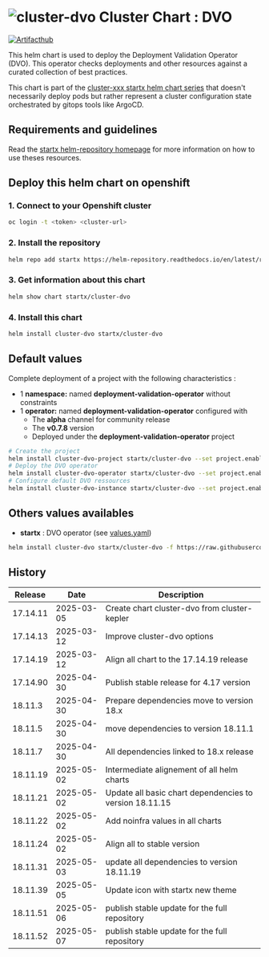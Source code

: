 # ![cluster-dvo](https://helm-repository.readthedocs.io/en/latest/img/cluster-dvo.svg "Cluster Chart : DVO") Cluster Chart : DVO
[![Artifacthub](https://img.shields.io/badge/ArtifactHub-STARTX_cluster--dvo-8A2BE2.svg)](https://artifacthub.io/packages/search?ts_query_web=cluster+dvo+startx)

This helm chart is used to deploy the Deployment Validation Operator (DVO). This operator checks deployments and other resources against a curated collection of best practices.

This chart is part of the [cluster-xxx startx helm chart series](https://helm-repository.readthedocs.io#cluster-helm-charts) that doesn't necessarily deploy pods but rather represent a cluster configuration state orchestrated by gitops tools like ArgoCD.

## Requirements and guidelines

Read the [startx helm-repository homepage](https://helm-repository.readthedocs.io) for
more information on how to use theses resources.

## Deploy this helm chart on openshift

### 1. Connect to your Openshift cluster

```bash
oc login -t <token> <cluster-url>
```

### 2. Install the repository

```bash
helm repo add startx https://helm-repository.readthedocs.io/en/latest/repos/stable/
```

### 3. Get information about this chart

```bash
helm show chart startx/cluster-dvo
```

### 4. Install this chart

```bash
helm install cluster-dvo startx/cluster-dvo
```

## Default values

Complete deployment of a project with the following characteristics :

- 1 **namespace:** named **deployment-validation-operator** without constraints
- 1 **operator:** named **deployment-validation-operator** configured with
  - The **alpha** channel for community release
  - The **v0.7.8** version
  - Deployed under the **deployment-validation-operator** project

```bash
# Create the project
helm install cluster-dvo-project startx/cluster-dvo --set project.enabled=true,operator.enabled=false,dvo.enabled=false
# Deploy the DVO operator
helm install cluster-dvo-operator startx/cluster-dvo --set project.enabled=false,operator.enabled=true,dvo.enabled=false && sleep 10
# Configure default DVO ressources
helm install cluster-dvo-instance startx/cluster-dvo --set project.enabled=false,operator.enabled=false,dvo.enabled=true
```

## Others values availables

- **startx** : DVO operator (see [values.yaml](https://raw.githubusercontent.com/startxfr/helm-repository/master/charts/cluster-dvo/values-startx.yaml))

```bash
helm install cluster-dvo startx/cluster-dvo -f https://raw.githubusercontent.com/startxfr/helm-repository/master/charts/cluster-dvo/values-startx.yaml
```

## History

| Release  | Date       | Description                                  |
| -------- | ---------- | -------------------------------------------- |
| 17.14.11 | 2025-03-05 | Create chart cluster-dvo from cluster-kepler |
| 17.14.13 | 2025-03-12 | Improve cluster-dvo options
| 17.14.19 | 2025-03-12 | Align all chart to the 17.14.19 release
| 17.14.90 | 2025-04-30 | Publish stable release for 4.17 version
| 18.11.3 | 2025-04-30 | Prepare dependencies move to version 18.x
| 18.11.5 | 2025-04-30 | move dependencies to version 18.11.1
| 18.11.7 | 2025-04-30 | All dependencies linked to 18.x release
| 18.11.19 | 2025-05-02 | Intermediate alignement of all helm charts
| 18.11.21 | 2025-05-02 | Update all basic chart dependencies to version 18.11.15
| 18.11.22 | 2025-05-02 | Add noinfra values in all charts
| 18.11.24 | 2025-05-02 | Align all to stable version
| 18.11.31 | 2025-05-03 | update all dependencies to version 18.11.19
| 18.11.39 | 2025-05-05 | Update icon with startx new theme
| 18.11.51 | 2025-05-06 | publish stable update for the full repository
| 18.11.52 | 2025-05-07 | publish stable update for the full repository
